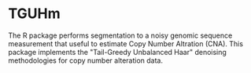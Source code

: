 # TGUHm
The R package performs segmentation to a noisy genomic sequence measurement that useful to estimate Copy Number Altration (CNA). This package implements the "Tail-Greedy Unbalanced Haar" denoising methodologies for copy number alteration data.
